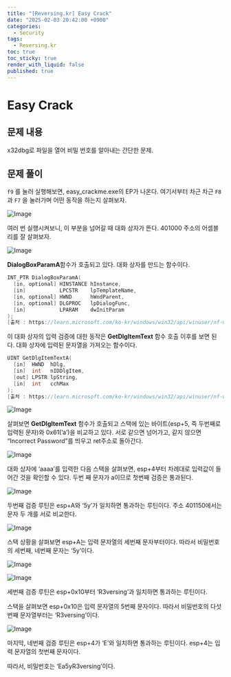 ```yaml
---
title: "[Reversing.kr] Easy Crack"
date: "2025-02-03 20:42:00 +0900"
categories:
  - Security
tags:
  - Reversing.kr
toc: true
toc_sticky: true
render_with_liquid: false
published: true
---
```

# Easy Crack

## 문제 내용

x32dbg로 파일을 열어 비밀 번호를 알아내는 간단한 문제.

## 문제 풀이

`f9` 를 눌러 실행해보면, easy_crackme.exe의 EP가 나온다. 여기서부터 차근 차근 `F8` 과 `F7` 을 눌러가며 어떤 동작을 하는지 살펴보자.

![Image](https://github.com/user-attachments/assets/90db6483-4828-4945-a8cc-39bfd5b1b7d4)

여러 번 실행시켜보니, 이 부분을 넘어갈 때 대화 상자가 뜬다. 401000 주소의 어셈블리를 잘 살펴보자.

![Image](https://github.com/user-attachments/assets/eb979d04-38d8-48de-87c1-c41de8848085)

**DialogBoxParamA**함수가 호출되고 있다. 대화 상자를 만드는 함수이다.

```cpp
INT_PTR DialogBoxParamA(
  [in, optional] HINSTANCE hInstance,
  [in]           LPCSTR    lpTemplateName,
  [in, optional] HWND      hWndParent,
  [in, optional] DLGPROC   lpDialogFunc,
  [in]           LPARAM    dwInitParam
);
[출처 : https://learn.microsoft.com/ko-kr/windows/win32/api/winuser/nf-winuser-dialogboxparama]
```

이 대화 상자의 입력 검증에 대한 동작은 **GetDlgItemText** 함수 호출 이후를 보면 된다. 대화 상자에 입력된 문자열을 가져오는 함수이다.

```cpp
UINT GetDlgItemTextA(
  [in]  HWND  hDlg,
  [in]  int   nIDDlgItem,
  [out] LPSTR lpString,
  [in]  int   cchMax
);
[출처 : https://learn.microsoft.com/ko-kr/windows/win32/api/winuser/nf-winuser-getdlgitemtexta]
```

![Image](https://github.com/user-attachments/assets/3e2bbac0-c991-4c8a-95a7-5aa2445d4282)

살펴보면 **GetDlgItemText** 함수가 호출되고 스택에 있는 바이트(esp+5, 즉 두번째로 입력된 문자)와 0x61(’a’)을 비교하고 있다. 서로 같으면 넘어가고, 같지 않으면 “Incorrect Password”를 띄우고 ret주소로 돌아간다.

![Image](https://github.com/user-attachments/assets/cd1b0b46-df79-40fe-9e6c-2150952d8d3b)

대화 상자에 ‘aaaa’를 입력한 다음 스택을 살펴보면, esp+4부터 차례대로 입력값이 들어간 것을 확인할 수 있다. 두번 째 문자가 a이므로 첫번째 검증은 통과된다.

![Image](https://github.com/user-attachments/assets/63a247e1-35ac-4503-b6bc-1f4a95c1514c)

두번째 검증 루틴은 esp+A와 ‘5y’가 일치하면 통과하는 루틴이다. 주소 401150에서는 문자 두 개를 서로 비교한다.

![Image](https://github.com/user-attachments/assets/03998edd-82a3-4329-aba0-7d322756d88d)

스택 상황을 살펴보면 esp+A는 입력 문자열의 세번째 문자부터이다. 따라서 비밀번호의 세번째, 네번째 문자는 ‘5y’이다.

![Image](https://github.com/user-attachments/assets/a0eb9f35-0884-4557-9880-89f9d5dbd8a4)

![Image](https://github.com/user-attachments/assets/8f113f67-7842-4736-a457-3ec8e09e2417)

세번째 검증 루틴은 esp+0x10부터 ‘R3versing’과 일치하면 통과하는 루틴이다. 

스택을 살펴보면 esp+0x10은 입력 문자열의 5번째 문자이다. 따라서 비밀번호의 다섯번째 문자열부터는 ‘R3versing’이다.

![Image](https://github.com/user-attachments/assets/25540ccc-1a53-40bf-9be0-23dbfa0499e6)

마지막, 네번째 검증 루틴은 esp+4가 ‘E’와 일치하면 통과하는 루틴이다. esp+4는 입력 문자열의 첫번째 문자이다.

따라서, 비밀번호는 ‘Ea5yR3versing’이다.